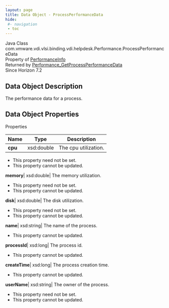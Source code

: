 ```yaml
---
layout: page
title: Data Object - ProcessPerformanceData
hide:
 #- navigation
 - toc
---
```






Java Class
    com.vmware.vdi.vlsi.binding.vdi.helpdesk.Performance.ProcessPerformanceData  
Property of
     [PerformanceInfo](vdi.helpdesk.Performance.PerformanceInfo.md#field_detail)  
Returned by
     [Performance_GetProcessPerformanceData](vdi.helpdesk.Performance.md#getProcessPerformanceData)  
Since 
    Horizon 7.2

## Data Object Description 

The performance data for a process. 

## Data Object Properties

Properties

Name |  Type |  Description   
---|---|---  
**cpu**|  xsd:double|  The cpu utilization.   


* This property need not be set.
* This property cannot be updated.

  
**memory**|  xsd:double|  The memory utilization.   


* This property need not be set.
* This property cannot be updated.

  
**disk**|  xsd:double|  The disk utilization.   


* This property need not be set.
* This property cannot be updated.

  
**name**|  xsd:string|  The name of the process.   


* This property cannot be updated.

  
**processId**|  xsd:long|  The process id.   


* This property cannot be updated.

  
**createTime**|  xsd:long|  The process creation time.   


* This property cannot be updated.

  
**userName**|  xsd:string|  The owner of the process.   


* This property need not be set.
* This property cannot be updated.

  
  
  

  
  

